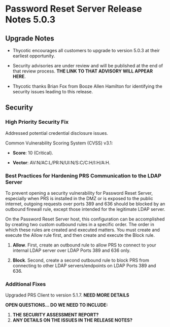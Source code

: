 [title]: # (5.0.3 Release)
[tags]: # (release notes)
[priority]: # (1096)

# Password Reset Server Release Notes 5.0.3

## Upgrade Notes

* Thycotic encourages all customers to upgrade to version 5.0.3 at their earliest opportunity.

* Security advisories are under review and will be published at the end of that review process. **THE LINK TO THAT ADVISORY WILL APPEAR HERE**.

* Thycotic thanks Brian Fox from Booze Allen Hamilton for identifying the security issues leading to this release.

## Security

### High Priority Security Fix

Addressed potential credential disclosure issues.

Common Vulnerability Scoring System (CVSS) v3.1:

* **Score**: 10 (Critical).

* **Vector**: AV:N/AC:L/PR:N/UI:N/S:C/C:H/I:H/A:H.

### Best Practices for Hardening PRS Communication to the LDAP Server

To prevent opening a security vulnerability for Password Reset Server, especially when PRS is installed in the DMZ or is exposed to the public internet, outgoing requests over ports 389 and 636 should be blocked by an outbound firewall rule, except those intended for the legitimate LDAP server.  

On the Password Reset Server host, this configuration can be accomplished by creating two custom outbound rules in a specific order. The order in which these rules are created and executed matters. You must create and execute the Allow rule first, and then create and execute the Block rule.  

1. **Allow**. First, create an outbound rule to allow PRS to connect to your internal LDAP server over LDAP Ports 389 and 636 only.

1. **Block**. Second, create a second outbound rule to block PRS from connecting to other LDAP servers/endpoints on LDAP Ports 389 and 636.

### Additional Fixes

Upgraded PRS Client to version 5.1.7. **NEED MORE DETAILS**

**OPEN QUESTIONS... DO WE NEED TO INCLUDE:**

1. **THE SECURITY ASSESSMENT REPORT?**
2. **ANY DETAILS ON THE ISSUES IN THE RELEASE NOTES?**
